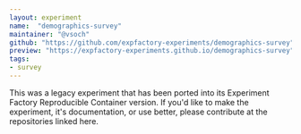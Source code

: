 ```yaml
---
layout: experiment
name:  "demographics-survey"
maintainer: "@vsoch"
github: "https://github.com/expfactory-experiments/demographics-survey"
preview: "https://expfactory-experiments.github.io/demographics-survey"
tags:
- survey
---
```


This was a legacy experiment that has been ported into its Experiment Factory Reproducible Container version. If you'd like to make the experiment, it's documentation, or use better, please contribute at the repositories linked here.
